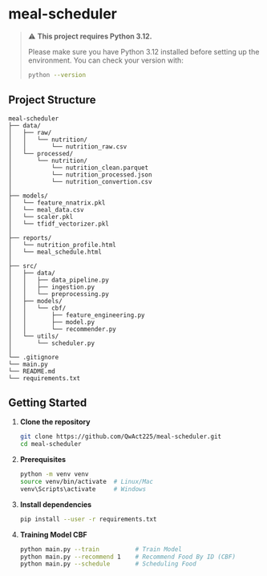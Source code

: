 # meal-scheduler

> ⚠️ **This project requires Python 3.12.**
>
> Please make sure you have Python 3.12 installed before setting up the environment.
> You can check your version with:
> ```bash
> python --version
> ```

## Project Structure
```
meal-scheduler
├── data/
│   ├── raw/
│   │   └── nutrition/
│   │       └── nutrition_raw.csv
│   └── processed/
│       └── nutrition/
│           └── nutrition_clean.parquet
│           └── nutrition_processed.json
│           └── nutrition_convertion.csv
│
├── models/
│   └── feature_nnatrix.pkl
│   └── meal_data.csv
│   └── scaler.pkl
│   └── tfidf_vectorizer.pkl
│
├── reports/
│   └── nutrition_profile.html
│   └── meal_schedule.html
│
├── src/
│   ├── data/
│   │   ├── data_pipeline.py
│   │   ├── ingestion.py
│   │   └── preprocessing.py
│   ├── models/
│   │   └── cbf/
│   │       ├── feature_engineering.py
│   │       ├── model.py
│   │       └── recommender.py
│   └── utils/
│       └── scheduler.py
│
└── .gitignore
└── main.py   
└── README.md
└── requirements.txt
```

## Getting Started

1. **Clone the repository**

    ```bash
    git clone https://github.com/QwAct225/meal-scheduler.git
    cd meal-scheduler
    ```

2. **Prerequisites**

    ```bash
    python -m venv venv
    source venv/bin/activate  # Linux/Mac
    venv\Scripts\activate     # Windows
    ```

3. **Install dependencies**

    ```bash
    pip install --user -r requirements.txt
    ```

4. **Training Model CBF**

    ```bash
    python main.py --train          # Train Model
    python main.py --recommend 1    # Recommend Food By ID (CBF)
    python main.py --schedule       # Scheduling Food
    ```

